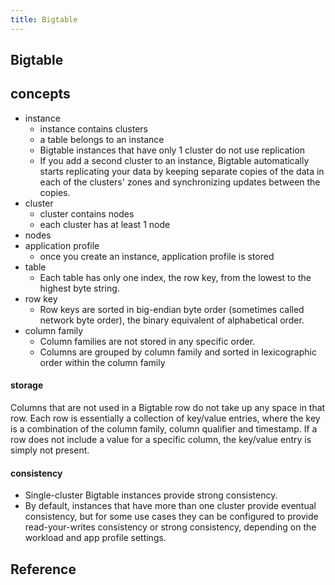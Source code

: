 ```yaml
---
title: Bigtable
---
```


## Bigtable


## concepts

- instance
    - instance contains clusters
    - a table belongs to an instance
    - Bigtable instances that have only 1 cluster do not use replication
    -  If you add a second cluster to an instance, Bigtable automatically starts replicating your data by keeping separate copies of the data in each of the clusters' zones and synchronizing updates between the copies.
- cluster
    - cluster contains nodes
    - each cluster has at least 1 node
- nodes
- application profile
    - once you create an instance, application profile is stored
- table
    - Each table has only one index, the row key, from the lowest to the highest byte string. 
- row key
    - Row keys are sorted in big-endian byte order (sometimes called network byte order), the binary equivalent of alphabetical order.
- column family
    - Column families are not stored in any specific order.
    - Columns are grouped by column family and sorted in lexicographic order within the column family

#### storage
Columns that are not used in a Bigtable row do not take up any space in that row. Each row is essentially a collection of key/value entries, where the key is a combination of the column family, column qualifier and timestamp. If a row does not include a value for a specific column, the key/value entry is simply not present.

#### consistency
- Single-cluster Bigtable instances provide strong consistency.
- By default, instances that have more than one cluster provide eventual consistency, but for some use cases they can be configured to provide read-your-writes consistency or strong consistency, depending on the workload and app profile settings.


## Reference



